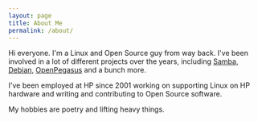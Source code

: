 ```yaml
---
layout: page
title: About Me
permalink: /about/
---
```


Hi everyone.  I'm a Linux and Open Source guy from way back.  I've been
involved in a lot of different projects over the years, including <a
href="http://samba.org/">Samba</tt>, <a
href="http://debian.org/">Debian</a>, <a
href="http://openpegasus.org/">OpenPegasus</a> and a bunch more.

I've been employed at HP since 2001 working on supporting Linux on HP
hardware and writing and contributing to Open Source software.

My hobbies are poetry and lifting heavy things.